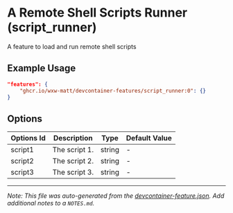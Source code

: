 
# A Remote Shell Scripts Runner (script_runner)

A feature to load and run remote shell scripts

## Example Usage

```json
"features": {
    "ghcr.io/wxw-matt/devcontainer-features/script_runner:0": {}
}
```

## Options

| Options Id | Description | Type | Default Value |
|-----|-----|-----|-----|
| script1 | The script 1. | string | - |
| script2 | The script 2. | string | - |
| script3 | The script 3. | string | - |



---

_Note: This file was auto-generated from the [devcontainer-feature.json](https://github.com/wxw-matt/devcontainer-features/blob/main/src/script_runner/devcontainer-feature.json).  Add additional notes to a `NOTES.md`._
